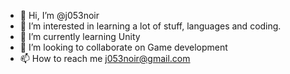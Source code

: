 - 👋 Hi, I’m @j053noir
- 👀 I’m interested in learning a lot of stuff, languages and coding.
- 🌱 I’m currently learning Unity
- 💞️ I’m looking to collaborate on Game development
- 📫 How to reach me j053noir@gmail.com

<!---
j053noir/j053noir is a ✨ special ✨ repository because its `README.md` (this file) appears on your GitHub profile.
You can click the Preview link to take a look at your changes.
--->

